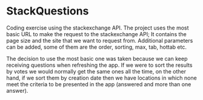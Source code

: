 # StackQuestions
Coding exercise using the stackexchange API.
The project uses the most basic URL to make the request to the stackexchange API; It contains the page size and the site that we want to request from. Additional parameters can be added, some of them are the order, sorting, max, tab, hottab etc.

The decision to use the most basic one was taken  because we can keep receiving questions when refreshing the app. If we were to sort the results by votes we would normally get the same ones all the time, on the other hand, if we sort them by creation date then we have locations in which none meet the criteria to be presented in the app (answered and more than one answer).
